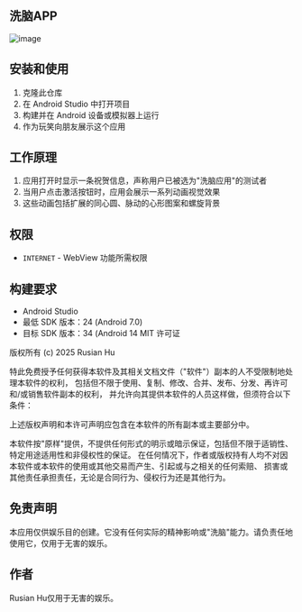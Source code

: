 ## 洗脑APP
![image](https://github.com/user-attachments/assets/3d9bde0c-d3ae-4dca-bce3-e88efd270560)

## 安装和使用

1. 克隆此仓库
2. 在 Android Studio 中打开项目
3. 构建并在 Android 设备或模拟器上运行
4. 作为玩笑向朋友展示这个应用

## 工作原理

1. 应用打开时显示一条祝贺信息，声称用户已被选为"洗脑应用"的测试者
2. 当用户点击激活按钮时，应用会展示一系列动画视觉效果
3. 这些动画包括扩展的同心圆、脉动的心形图案和螺旋背景

## 权限

- `INTERNET` - WebView 功能所需权限

## 构建要求
- Android Studio
- 最低 SDK 版本：24 (Android 7.0)
- 目标 SDK 版本：34 (Android 14
MIT 许可证

版权所有 (c) 2025 Rusian Hu

特此免费授予任何获得本软件及其相关文档文件（"软件"）副本的人不受限制地处理本软件的权利，
包括但不限于使用、复制、修改、合并、发布、分发、再许可和/或销售软件副本的权利，
并允许向其提供本软件的人员这样做，但须符合以下条件：

上述版权声明和本许可声明应包含在本软件的所有副本或主要部分中。

本软件按"原样"提供，不提供任何形式的明示或暗示保证，包括但不限于适销性、特定用途适用性和非侵权性的保证。
在任何情况下，作者或版权持有人均不对因本软件或本软件的使用或其他交易而产生、引起或与之相关的任何索赔、
损害或其他责任承担责任，无论是合同行为、侵权行为还是其他行为。

## 免责声明

本应用仅供娱乐目的创建。它没有任何实际的精神影响或"洗脑"能力。请负责任地使用它，仅用于无害的娱乐。

## 作者

Rusian Hu仅用于无害的娱乐。
